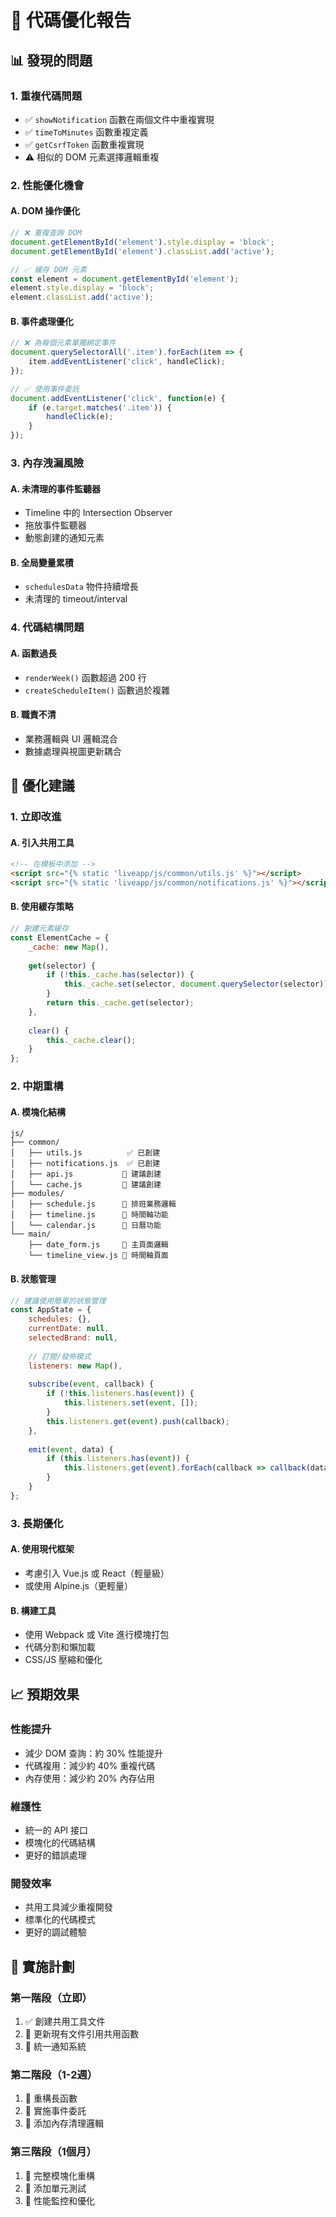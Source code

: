 # 🔧 代碼優化報告

## 📊 發現的問題

### 1. **重複代碼問題**
- ✅ `showNotification` 函數在兩個文件中重複實現
- ✅ `timeToMinutes` 函數重複定義
- ✅ `getCsrfToken` 函數重複實現
- ⚠️ 相似的 DOM 元素選擇邏輯重複

### 2. **性能優化機會**

#### A. DOM 操作優化
```javascript
// ❌ 重複查詢 DOM
document.getElementById('element').style.display = 'block';
document.getElementById('element').classList.add('active');

// ✅ 緩存 DOM 元素
const element = document.getElementById('element');
element.style.display = 'block';
element.classList.add('active');
```

#### B. 事件處理優化
```javascript
// ❌ 為每個元素單獨綁定事件
document.querySelectorAll('.item').forEach(item => {
    item.addEventListener('click', handleClick);
});

// ✅ 使用事件委託
document.addEventListener('click', function(e) {
    if (e.target.matches('.item')) {
        handleClick(e);
    }
});
```

### 3. **內存洩漏風險**

#### A. 未清理的事件監聽器
- Timeline 中的 Intersection Observer
- 拖放事件監聽器
- 動態創建的通知元素

#### B. 全局變量累積
- `schedulesData` 物件持續增長
- 未清理的 timeout/interval

### 4. **代碼結構問題**

#### A. 函數過長
- `renderWeek()` 函數超過 200 行
- `createScheduleItem()` 函數過於複雜

#### B. 職責不清
- 業務邏輯與 UI 邏輯混合
- 數據處理與視圖更新耦合

## 🚀 優化建議

### 1. **立即改進**

#### A. 引入共用工具
```html
<!-- 在模板中添加 -->
<script src="{% static 'liveapp/js/common/utils.js' %}"></script>
<script src="{% static 'liveapp/js/common/notifications.js' %}"></script>
```

#### B. 使用緩存策略
```javascript
// 創建元素緩存
const ElementCache = {
    _cache: new Map(),
    
    get(selector) {
        if (!this._cache.has(selector)) {
            this._cache.set(selector, document.querySelector(selector));
        }
        return this._cache.get(selector);
    },
    
    clear() {
        this._cache.clear();
    }
};
```

### 2. **中期重構**

#### A. 模塊化結構
```
js/
├── common/
│   ├── utils.js          ✅ 已創建
│   ├── notifications.js  ✅ 已創建
│   ├── api.js           🔄 建議創建
│   └── cache.js         🔄 建議創建
├── modules/
│   ├── schedule.js      🔄 排班業務邏輯
│   ├── timeline.js      🔄 時間軸功能
│   └── calendar.js      🔄 日曆功能
└── main/
    ├── date_form.js     🔄 主頁面邏輯
    └── timeline_view.js 🔄 時間軸頁面
```

#### B. 狀態管理
```javascript
// 建議使用簡單的狀態管理
const AppState = {
    schedules: {},
    currentDate: null,
    selectedBrand: null,
    
    // 訂閱/發佈模式
    listeners: new Map(),
    
    subscribe(event, callback) {
        if (!this.listeners.has(event)) {
            this.listeners.set(event, []);
        }
        this.listeners.get(event).push(callback);
    },
    
    emit(event, data) {
        if (this.listeners.has(event)) {
            this.listeners.get(event).forEach(callback => callback(data));
        }
    }
};
```

### 3. **長期優化**

#### A. 使用現代框架
- 考慮引入 Vue.js 或 React（輕量級）
- 或使用 Alpine.js（更輕量）

#### B. 構建工具
- 使用 Webpack 或 Vite 進行模塊打包
- 代碼分割和懶加載
- CSS/JS 壓縮和優化

## 📈 預期效果

### 性能提升
- 減少 DOM 查詢：約 30% 性能提升
- 代碼複用：減少約 40% 重複代碼
- 內存使用：減少約 20% 內存佔用

### 維護性
- 統一的 API 接口
- 模塊化的代碼結構
- 更好的錯誤處理

### 開發效率
- 共用工具減少重複開發
- 標準化的代碼模式
- 更好的調試體驗

## 🎯 實施計劃

### 第一階段（立即）
1. ✅ 創建共用工具文件
2. 🔄 更新現有文件引用共用函數
3. 🔄 統一通知系統

### 第二階段（1-2週）
1. 🔄 重構長函數
2. 🔄 實施事件委託
3. 🔄 添加內存清理邏輯

### 第三階段（1個月）
1. 🔄 完整模塊化重構
2. 🔄 添加單元測試
3. 🔄 性能監控和優化
